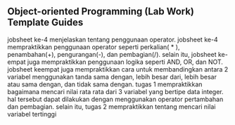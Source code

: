 ## Object-oriented Programming (Lab Work) Template Guides

jobsheet ke-4 menjelaskan tentang penggunaan operator. 
jobsheet ke-4 mempraktikkan penggunaan operator seperti perkalian( * ), penambahan(+), pengurangan(-), dan pembagian(/). selain itu, jobsheet ke-empat juga mempraktikkan penggunaan logika seperti AND, OR, dan NOT. jobsheet keempat juga mempraktikkan cara untuk membandingkan antara 2 variabel menggunakan tanda sama dengan, lebih besar dari, lebih besar atau sama dengan, dan tidak sama dengan. tugas 1 mempraktikkan bagaimana mencari nilai rata rata dari 3 variabel yang bertipe data integer. hal tersebut dapat dilakukan dengan menggunakan operator pertambahan dan pembagian. selain itu, tugas 2 mempraktikkan tentang mencari nilai variabel tertinggi

